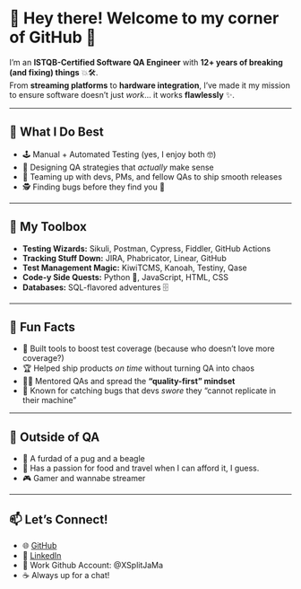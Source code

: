 # 👋 Hey there! Welcome to my corner of GitHub 🚀  

I’m an **ISTQB-Certified Software QA Engineer** with **12+ years of breaking (and fixing) things** 💥🛠️.  
From **streaming platforms** to **hardware integration**, I’ve made it my mission to ensure software doesn’t just *work*… it works **flawlessly** ✨.  

---

## 🧪 What I Do Best
- 🕹️ Manual + Automated Testing (yes, I enjoy both 🤓)  
- 🧩 Designing QA strategies that *actually* make sense  
- 🤝 Teaming up with devs, PMs, and fellow QAs to ship smooth releases  
- 🕵️ Finding bugs before they find you 🐛  

---

## 🔧 My Toolbox
- **Testing Wizards:** Sikuli, Postman, Cypress, Fiddler, GitHub Actions  
- **Tracking Stuff Down:** JIRA, Phabricator, Linear, GitHub  
- **Test Management Magic:** KiwiTCMS, Kanoah, Testiny, Qase
- **Code-y Side Quests:** Python 🐍, JavaScript, HTML, CSS  
- **Databases:** SQL-flavored adventures 🗄️  

---

## 🌟 Fun Facts
- 🔧 Built tools to boost test coverage (because who doesn’t love more coverage?)  
- 🏆 Helped ship products *on time* without turning QA into chaos  
- 👨‍🏫 Mentored QAs and spread the **“quality-first” mindset**  
- 🚨 Known for catching bugs that devs *swore* they “cannot replicate in their machine”  

---

## 🎉 Outside of QA
 - 🐶 A furdad of a pug and a beagle
 - 🍡 Has a passion for food and travel when I can afford it, I guess.
 - 🎮 Gamer and wannabe streamer

---

## 📫 Let’s Connect!
- 🌐 [GitHub](https://github.com/atomicsiopao)  
- 💼 [LinkedIn](https://www.linkedin.com/in/jamesmarco/)
- 🐞 Work Github Account: @XSplitJaMa
- ☕ Always up for a chat!
